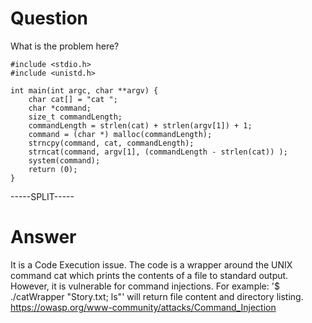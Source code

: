 # Question
 
What is the problem here?
 
```
#include <stdio.h>
#include <unistd.h>

int main(int argc, char **argv) {
    char cat[] = "cat ";
    char *command;
    size_t commandLength;
    commandLength = strlen(cat) + strlen(argv[1]) + 1;
    command = (char *) malloc(commandLength);
    strncpy(command, cat, commandLength);
    strncat(command, argv[1], (commandLength - strlen(cat)) );
    system(command);
    return (0);
}
```
 
-----SPLIT-----
 
# Answer

It is a Code Execution issue. The code is a wrapper around the UNIX command cat which prints the contents of a file to standard output. However, it is vulnerable for command injections. For example: '$ ./catWrapper "Story.txt; ls"' will return file content and directory listing. https://owasp.org/www-community/attacks/Command_Injection